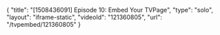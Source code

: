 {
    "title": "[1508436091] Episode 10: Embed Your TVPage",
    "type": "solo",
    "layout": "iframe-static",
    "videoId": "121360805",
    "url": "\/tvpembed\/121360805"
}